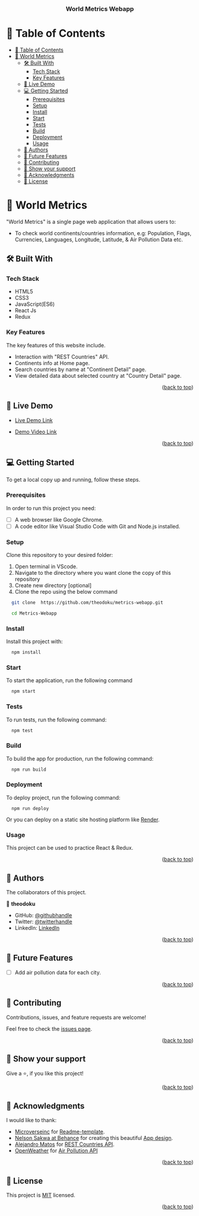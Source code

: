 <a name="readme-top"></a>

<div align="center">
  <h3><b>World Metrics Webapp</b></h3>
</div>

# 📗 Table of Contents

- [📗 Table of Contents](#-table-of-contents)
- [📖 World Metrics ](#-world-metrics-)
  - [🛠 Built With ](#-built-with-)
    - [Tech Stack ](#tech-stack-)
    - [Key Features ](#key-features-)
  - [🚀 Live Demo ](#-live-demo-)
  - [💻 Getting Started ](#-getting-started-)
    - [Prerequisites](#prerequisites)
    - [Setup](#setup)
    - [Install](#install)
    - [Start](#start)
    - [Tests](#tests)
    - [Build](#build)
    - [Deployment](#deployment)
    - [Usage](#usage)
  - [👥 Authors ](#-authors-)
  - [🔭 Future Features ](#-future-features-)
  - [🤝 Contributing ](#-contributing-)
  - [💖 Show your support ](#-show-your-support-)
  - [🙏 Acknowledgments ](#-acknowledgments-)
  - [📝 License ](#-license-)


<!-- PROJECT DESCRIPTION -->
# 📖 World Metrics <a name="about-project"></a>

 "World Metrics" is a single page web application that allows users to: 

- To check world continents/countries information, e.g: Population, Flags, Currencies, Languages, Longitude, Latitude, & Air Pollution Data etc.

<!-- BUILT WITH -->
## 🛠 Built With <a name="built-with"></a>

### Tech Stack <a name="tech-stack"></a>

 - HTML5
 - CSS3
 - JavaScript(ES6)
 - React Js
 - Redux

### Key Features <a name="key-features"></a>

The key features of this website include.

 - Interaction with "REST Countries" API.
 - Continents info at Home page.
 - Search countries by name at "Continent Detail" page.
 - View detailed data about selected country at "Country Detail" page.


<p align="right">(<a href="#readme-top">back to top</a>)</p>


<!-- LIVE DEMO -->
## 🚀 Live Demo <a name="live-demo"></a>

- [Live Demo Link]()

- [Demo Video Link](https://www.loom.com/share/e26fbe7d5e11470699b724d40223c56e)

<p align="right">(<a href="#readme-top">back to top</a>)</p>


<!-- GETTING STARTED -->
## 💻 Getting Started <a name="getting-started"></a>

 To get a local copy up and running, follow these steps.

### Prerequisites

In order to run this project you need:

- [ ] A web browser like Google Chrome.
- [ ] A code editor like Visual Studio Code with Git and Node.js installed.

### Setup

Clone this repository to your desired folder:
1. Open terminal in VScode.
2. Navigate to the directory where you want clone the copy of this repository
3. Create new directory [optional]
4. Clone the repo using the below command

```sh
  git clone  https://github.com/theodoku/metrics-webapp.git

  cd Metrics-Webapp
```

### Install

Install this project with:

```sh
  npm install
```

### Start

To start the application, run the following command

```sh
  npm start
```

### Tests

To run tests, run the following command:

```sh
  npm test
```

### Build

To build the app for production, run the following command:

```sh
  npm run build
```

### Deployment

To deploy project, run the following command:

```
  npm run deploy
```
Or you can deploy on a static site hosting platform like [Render](https://render.com/).

### Usage

This project can be used to practice React & Redux.


<p align="right">(<a href="#readme-top">back to top</a>)</p>


<!-- AUTHORS -->
## 👥 Authors <a name="authors"></a>

 The collaborators of this project.

👤 **theodoku**

- GitHub: [@githubhandle](https://github.com/theodoku)
- Twitter: [@twitterhandle](https://twitter.com/dok_theo)
- LinkedIn: [LinkedIn](https://linkedin.com/in/Theophilusdoku)


<p align="right">(<a href="#readme-top">back to top</a>)</p>


<!-- FUTURE FEATURES -->
## 🔭 Future Features <a name="future-features"></a>

- [ ] Add air pollution data for each city.


<p align="right">(<a href="#readme-top">back to top</a>)</p>


<!-- CONTRIBUTING -->
## 🤝 Contributing <a name="contributing"></a>

Contributions, issues, and feature requests are welcome!

Feel free to check the [issues page](https://github.com/theodoku/metrics-webapp/issues).


<p align="right">(<a href="#readme-top">back to top</a>)</p>


<!-- SUPPORT -->
## 💖 Show your support <a name="support"></a>

Give a ⭐️, if you like this project!


<p align="right">(<a href="#readme-top">back to top</a>)</p>


<!-- ACKNOWLEDGEMENTS -->
## 🙏 Acknowledgments <a name="acknowledgements"></a>

 I would like to thank:
- [Microverseinc](https://github.com/microverseinc) for [Readme-template](https://github.com/microverseinc/readme-template).
- [Nelson Sakwa at Behance](https://www.behance.net/sakwadesignstudio) for creating this beautiful [App design](https://www.behance.net/gallery/31579789/Ballhead-App-(Free-PSDs)).
- [Alejandro Matos](https://gitlab.com/amatos) for [REST Countries API](https://restcountries.com/#license).
- [OpenWeather](https://openweathermap.org) for [Air Pollution API](https://openweathermap.org/api/air-pollution)


<p align="right">(<a href="#readme-top">back to top</a>)</p>


<!-- LICENSE -->
## 📝 License <a name="license"></a>

This project is [MIT](./LICENSE) licensed.


<p align="right">(<a href="#readme-top">back to top</a>)</p>

